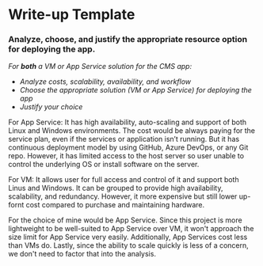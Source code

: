 # Write-up Template

### Analyze, choose, and justify the appropriate resource option for deploying the app.

*For **both** a VM or App Service solution for the CMS app:*
- *Analyze costs, scalability, availability, and workflow*
- *Choose the appropriate solution (VM or App Service) for deploying the app*
- *Justify your choice*

For App Service: It has high availability, auto-scaling and support of both Linux and Windows environments. The cost would be always paying for the service plan, even if the services or application isn’t running. But it has continuous deployment model by using GitHub, Azure DevOps, or any Git repo. However, it has limited access to the host server so user unable to control the underlying OS or install software on the server.

For VM: It allows user for full access and control of it and support both Linus and Windows. It can be grouped to provide high availability, scalability, and redundancy. However, it more expensive but still lower up-fornt cost compared to purchase and maintaining hardware. 

For the choice of mine would be App Service. Since this project is more lightweight to be well-suited to App Service over VM, it won't approach the size limit for App Service very easily. Additionally, App Services cost less than VMs do. Lastly, since the ability to scale quickly is less of a concern, we don't need to factor that into the analysis.